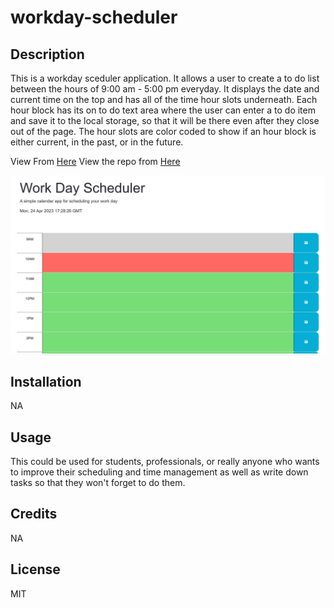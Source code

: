 # workday-scheduler

## Description
This is a workday sceduler application. It allows a user to create a to do list between the hours of 9:00 am - 5:00 pm everyday. It displays the date and current time on the top and has all of the time hour slots underneath. Each hour block has its on to do text area where the user can enter a to do item and save it to the local storage, so that it will be there even after they close out of the page. The hour slots are color coded to show if an hour block is either current, in the past, or in the future. 


View From [Here](https://dawsonbolen.github.io/workday-scheduler/)
View the repo from [Here](https://github.com/DawsonBolen/workday-scheduler)

![My Image](assets/images/Workday-scheduler-image.jpg)

## Installation 
NA

## Usage 
This could be used for students, professionals, or really anyone who wants to improve their scheduling and time management as well as write down tasks so that they won't forget to do them.

## Credits
NA

## License
MIT